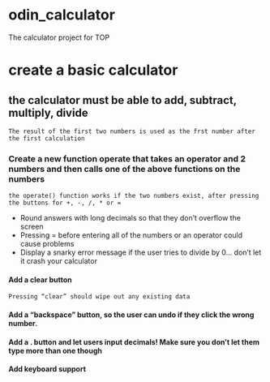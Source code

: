 # odin_calculator
The calculator project for TOP

# create a basic calculator 

## the calculator must be able to add, subtract, multiply, divide
    The result of the first two numbers is used as the frst number after the first calculation

### Create a new function operate that takes an operator and 2 numbers and then calls one of the above functions on the numbers
    the operate() function works if the two numbers exist, after pressing the buttons for +, -, /, * or = 

- Round answers with long decimals so that they don’t overflow the screen
- Pressing = before entering all of the numbers or an operator could cause problems
- Display a snarky error message if the user tries to divide by 0… don’t let it crash your calculator

#### Add a clear button
    Pressing “clear” should wipe out any existing data
#### Add a “backspace” button, so the user can undo if they click the wrong number.
#### Add a . button and let users input decimals! Make sure you don’t let them type more than one though
#### Add keyboard support